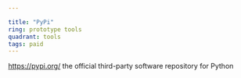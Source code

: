 ```yaml
---

title: "PyPi"
ring: prototype tools
quadrant: tools
tags: paid
---
```

https://pypi.org/
the official third-party software repository for Python
